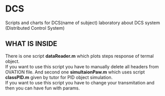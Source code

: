 # DCS
Scripts and charts for DCS(name of subject) laboratory about DCS system (Distributed Control System)    
## WHAT IS INSIDE
There is one script **dataReader.m** which plots steps response of termal object.  
If you want to use this script you have to manually delete all headers from OVATION file.
And second one **simultaionPaw.m** which uses script **classPID.m** given by tutor for PID object simulation.    
If you want to use this script you have to change your transmitation and then you can have fun with params.